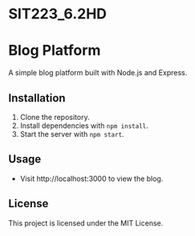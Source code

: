 # SIT223_6.2HD
# Blog Platform

A simple blog platform built with Node.js and Express.

## Installation

1. Clone the repository.
2. Install dependencies with `npm install`.
3. Start the server with `npm start`.

## Usage

- Visit http://localhost:3000 to view the blog.

## License

This project is licensed under the MIT License.
